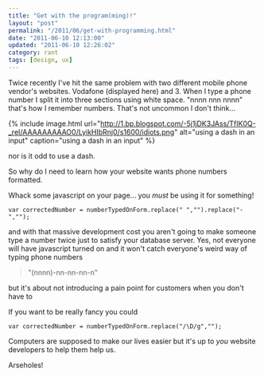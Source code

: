 ```yaml
---
title: "Get with the program(ming)!"
layout: "post"
permalink: "/2011/06/get-with-programming.html"
date: "2011-06-10 12:13:00"
updated: "2011-06-10 12:26:02"
category: rant
tags: [design, ux]
---
```


Twice recently I've hit the same problem with two different mobile phone vendor's websites. Vodafone (displayed here) and 3. When I type a phone number I split it into three sections using white space. "nnnn nnn nnnn" that's how I remember numbers. That's not uncommon I don't think...

<!--more-->

{% include image.html url="http://1.bp.blogspot.com/-5j1jDK3JAss/TfIK0Q-_reI/AAAAAAAAAO0/LyikHIbRnj0/s1600/idiots.png" alt="using a dash in an input" caption="using a dash in an input" %}

 nor is it odd to use a dash.

 So why do I need to learn how your website wants phone numbers formatted.

 Whack some javascript on your page... you *must* be using it for something!

 `var correctedNumber = numberTypedOnForm.replace(" ","").replace("-","");`

 and with that massive development cost you aren't going to make someone type a number twice just to satisfy your database server. Yes, not everyone will have javascript turned on and it won't catch everyone's weird way of typing phone numbers

 > "(nnnn)-nn-nn-nn-n" 

 but it's about not introducing a pain point for customers when you don't have to

 If you want to be really fancy you could

 `var correctedNumber = numberTypedOnForm.replace("/\D/g","");`

 Computers are supposed to make our lives easier but it's up to *you* website developers to help them help us.

 Arseholes!